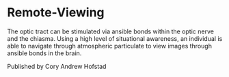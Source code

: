 # Remote-Viewing
The optic tract can be stimulated via ansible bonds within the optic nerve and the chiasma. Using a high level of situational awareness, an individual is able to navigate through atmospheric particulate to view images through ansible bonds in the brain.

Published by Cory Andrew Hofstad
